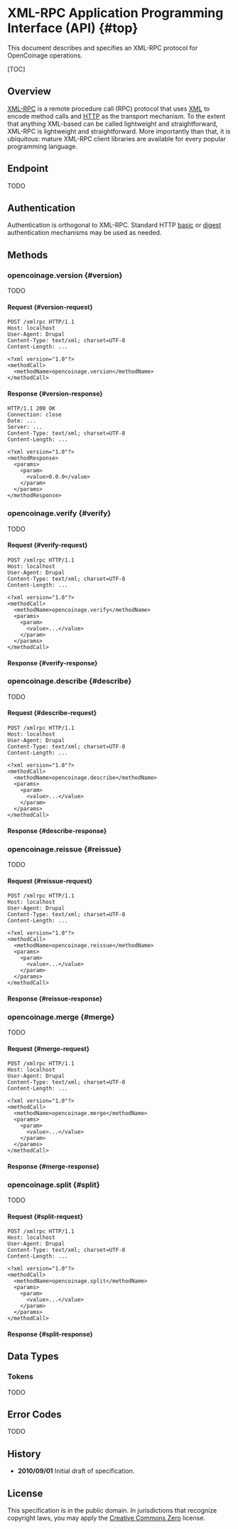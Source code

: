 XML-RPC Application Programming Interface (API) {#top}
===============================================

This document describes and specifies an XML-RPC protocol for OpenCoinage
operations.

[TOC]

Overview
--------

[XML-RPC][] is a remote procedure call (RPC) protocol that uses [XML][] to
encode method calls and [HTTP][] as the transport mechanism. To the extent
that anything XML-based can be called lightweight and straightforward,
XML-RPC is lightweight and straightforward. More importantly than that, it
is ubiquitous: mature XML-RPC client libraries are available for every
popular programming language.

Endpoint
--------

TODO

Authentication
--------------

Authentication is orthogonal to XML-RPC. Standard HTTP [basic][] or
[digest][] authentication mechanisms may be used as needed.

[basic]:  http://en.wikipedia.org/wiki/Basic_access_authentication
[digest]: http://en.wikipedia.org/wiki/Digest_access_authentication

Methods
-------

### opencoinage.version {#version}

TODO

#### Request {#version-request}

    POST /xmlrpc HTTP/1.1
    Host: localhost
    User-Agent: Drupal
    Content-Type: text/xml; charset=UTF-8
    Content-Length: ...

    <?xml version="1.0"?>
    <methodCall>
      <methodName>opencoinage.version</methodName>
    </methodCall>

#### Response {#version-response}

    HTTP/1.1 200 OK
    Connection: close
    Date: ...
    Server: ...
    Content-Type: text/xml; charset=UTF-8
    Content-Length: ...
    
    <?xml version="1.0"?>
    <methodResponse>
      <params>
        <param>
          <value>0.0.0</value>
        </param>
      </params>
    </methodResponse>

### opencoinage.verify {#verify}

TODO

#### Request {#verify-request}

    POST /xmlrpc HTTP/1.1
    Host: localhost
    User-Agent: Drupal
    Content-Type: text/xml; charset=UTF-8
    Content-Length: ...
    
    <?xml version="1.0"?>
    <methodCall>
      <methodName>opencoinage.verify</methodName>
      <params>
        <param>
          <value>...</value>
        </param>
      </params>
    </methodCall>

#### Response {#verify-response}

### opencoinage.describe {#describe}

TODO

#### Request {#describe-request}

    POST /xmlrpc HTTP/1.1
    Host: localhost
    User-Agent: Drupal
    Content-Type: text/xml; charset=UTF-8
    Content-Length: ...
    
    <?xml version="1.0"?>
    <methodCall>
      <methodName>opencoinage.describe</methodName>
      <params>
        <param>
          <value>...</value>
        </param>
      </params>
    </methodCall>

#### Response {#describe-response}

### opencoinage.reissue {#reissue}

TODO

#### Request {#reissue-request}

    POST /xmlrpc HTTP/1.1
    Host: localhost
    User-Agent: Drupal
    Content-Type: text/xml; charset=UTF-8
    Content-Length: ...

    <?xml version="1.0"?>
    <methodCall>
      <methodName>opencoinage.reissue</methodName>
      <params>
        <param>
          <value>...</value>
        </param>
      </params>
    </methodCall>

#### Response {#reissue-response}

### opencoinage.merge {#merge}

TODO

#### Request {#merge-request}

    POST /xmlrpc HTTP/1.1
    Host: localhost
    User-Agent: Drupal
    Content-Type: text/xml; charset=UTF-8
    Content-Length: ...

    <?xml version="1.0"?>
    <methodCall>
      <methodName>opencoinage.merge</methodName>
      <params>
        <param>
          <value>...</value>
        </param>
      </params>
    </methodCall>

#### Response {#merge-response}

### opencoinage.split {#split}

TODO

#### Request {#split-request}

    POST /xmlrpc HTTP/1.1
    Host: localhost
    User-Agent: Drupal
    Content-Type: text/xml; charset=UTF-8
    Content-Length: ...

    <?xml version="1.0"?>
    <methodCall>
      <methodName>opencoinage.split</methodName>
      <params>
        <param>
          <value>...</value>
        </param>
      </params>
    </methodCall>

#### Response {#split-response}

Data Types
----------

### Tokens

TODO

Error Codes
-----------

TODO

History
-------

* **2010/09/01** Initial draft of specification.

License
-------

This specification is in the public domain. In jurisdictions that recognize
copyright laws, you may apply the [Creative Commons Zero][CC-Zero] license.

[XML-RPC]:      http://en.wikipedia.org/wiki/XML-RPC
[XML-RPC spec]: http://www.xmlrpc.com/spec
[XML-RPC FCI]:  http://xmlrpc-epi.sourceforge.net/specs/rfc.fault_codes.php
[XMPP-RPC]:     http://xmpp.org/extensions/xep-0009.html
[XML]:          http://en.wikipedia.org/wiki/XML
[HTTP]:         http://en.wikipedia.org/wiki/HTTP
[XMPP]:         http://en.wikipedia.org/wiki/XMPP
[CC-Zero]:      http://creativecommons.org/publicdomain/zero/1.0/
